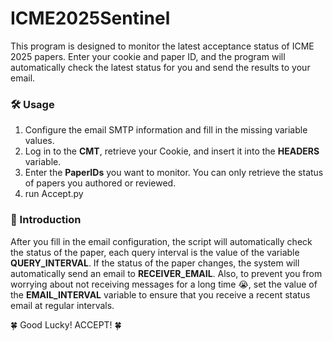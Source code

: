 # ICME2025Sentinel
This program is designed to monitor the latest acceptance status of ICME 2025 papers. Enter your cookie and paper ID, and the program will automatically check the latest status for you and send the results to your email.

### 🛠️ Usage
1. Configure the email SMTP information and fill in the missing variable values.
2. Log in to the **CMT**, retrieve your Cookie, and insert it into the **HEADERS** variable.
3. Enter the **PaperIDs** you want to monitor. You can only retrieve the status of papers you authored or reviewed.
4. run Accept.py

### 🔮 Introduction
After you fill in the email configuration, the script will automatically check the status of the paper, each query interval is the value of the variable **QUERY_INTERVAL**. If the status of the paper changes, the system will automatically send an email to **RECEIVER_EMAIL**. Also, to prevent you from worrying about not receiving messages for a long time 😭, set the value of the **EMAIL_INTERVAL** variable to ensure that you receive a recent status email at regular intervals.

🍀 Good Lucky! ACCEPT! 🍀

